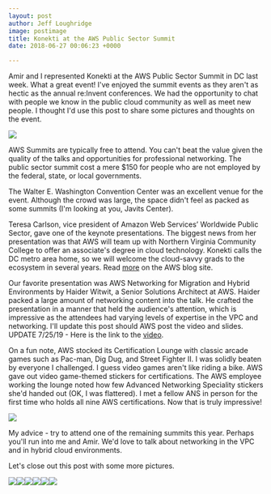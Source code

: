 ```yaml
---
layout: post
author: Jeff Loughridge
image: postimage
title: Konekti at the AWS Public Sector Summit
date: 2018-06-27 00:06:23 +0000

---
```

Amir and I represented Konekti at the AWS Public Sector Summit in DC last week. What a great event! I've enjoyed the summit events as they aren't as hectic as the annual re:Invent conferences. We had the opportunity to chat with people we know in the public cloud community as well as meet new people. I thought I'd use this post to share some pictures and thoughts on the event.

![](/uploads/2018/06/27/large-aws-letters.jpg)

AWS Summits are typically free to attend. You can't beat the value given the quality of the talks and opportunities for professional networking. The public sector summit cost a mere $150 for people who are not employed by the federal, state, or local governments.

The Walter E. Washington Convention Center was an excellent venue for the event. Although the crowd was large, the space didn't feel as packed as some summits (I'm looking at you, Javits Center).

Teresa Carlson, vice president of Amazon Web Services’ Worldwide Public Sector, gave one of the keynote presentations. The biggest news from her presentation was that AWS will team up with Northern Virginia Community College to offer an associate's degree in cloud technology. Konekti calls the DC metro area home, so we will welcome the cloud-savvy grads to the ecosystem in several years. Read [more](https://aws.amazon.com/blogs/publicsector/major-in-the-cloud-nova-and-aws-announce-first-cloud-computing-degree/ "Major in the Cloud: NOVA and AWS Announce First Cloud Computing Degree") on the AWS blog site.

Our favorite presentation was AWS Networking for Migration and Hybrid Environments by Haider Witwit, a Senior Solutions Architect at AWS. Haider packed a large amount of networking content into the talk. He crafted the presentation in a manner that held the audience's attention, which is impressive as the attendees had varying levels of expertise in the VPC and networking. I'll update this post should AWS post the video and slides. UPDATE 7/25/19 - Here is the link to the [video](https://youtu.be/ZQFRNHW029U "AWS Networking for Migration and Hybrid Environments").

On a fun note, AWS stocked its Certification Lounge with classic arcade games such as Pac-man, Dig Dug, and Street Fighter II. I was solidly beaten by everyone I challenged. I guess video games aren't like riding a bike. AWS gave out video game-themed stickers for certifications. The AWS employee working the lounge noted how few Advanced Networking Speciality stickers she'd handed out (OK, I was flattered). I met a fellow ANS in person for the first time who holds all nine AWS certifications. Now that is truly impressive!

![](/uploads/2018/06/27/ans-sticker.jpg)

My advice - try to attend one of the remaining summits this year. Perhaps you'll run into me and Amir. We'd love to talk about networking in the VPC and in hybrid cloud environments.

Let's close out this post with some more pictures.

![](/uploads/2018/06/27/exibition-hall-1.jpg)![](/uploads/2018/06/27/empty-room.jpg)![](/uploads/2018/06/27/cloud-lounge.jpg)![](/uploads/2018/06/27/certification-lounge-two.jpg)![](/uploads/2018/06/27/certification-lounge-one.jpg)![](/uploads/2018/06/27/aws-cube.jpg)
